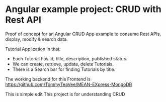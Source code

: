 # Angular example project: CRUD with Rest API

Proof of concept for an Angular CRUD App example to consume Rest APIs, display, modify & search data.

Tutorial Application in that:
- Each Tutorial has id, title, description, published status.
- We can create, retrieve, update, delete Tutorials.
- There is a Search bar for finding Tutorials by title.

The working backend for this Frontend is 
https://github.com/TommyTeaVee/MEAN-EXpress-MongoDB


This is simple edit
This project is for understanding CRUD
